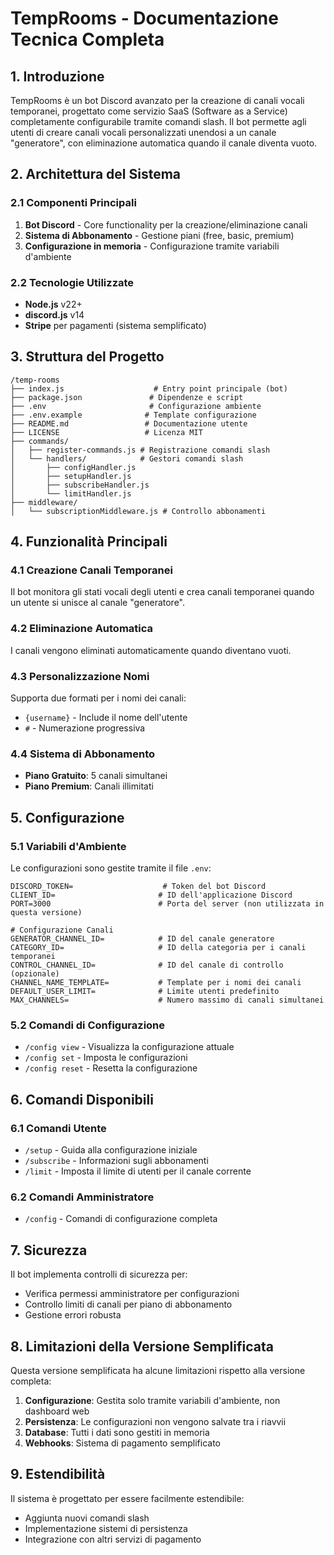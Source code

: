 # TempRooms - Documentazione Tecnica Completa

## 1. Introduzione

TempRooms è un bot Discord avanzato per la creazione di canali vocali temporanei, progettato come servizio SaaS (Software as a Service) completamente configurabile tramite comandi slash. Il bot permette agli utenti di creare canali vocali personalizzati unendosi a un canale "generatore", con eliminazione automatica quando il canale diventa vuoto.

## 2. Architettura del Sistema

### 2.1 Componenti Principali

1. **Bot Discord** - Core functionality per la creazione/eliminazione canali
2. **Sistema di Abbonamento** - Gestione piani (free, basic, premium)
3. **Configurazione in memoria** - Configurazione tramite variabili d'ambiente

### 2.2 Tecnologie Utilizzate

- **Node.js** v22+
- **discord.js** v14
- **Stripe** per pagamenti (sistema semplificato)

## 3. Struttura del Progetto

```
/temp-rooms
├── index.js                    # Entry point principale (bot)
├── package.json               # Dipendenze e script
├── .env                       # Configurazione ambiente
├── .env.example              # Template configurazione
├── README.md                 # Documentazione utente
├── LICENSE                   # Licenza MIT
├── commands/
│   ├── register-commands.js # Registrazione comandi slash
│   └── handlers/            # Gestori comandi slash
│       ├── configHandler.js
│       ├── setupHandler.js
│       ├── subscribeHandler.js
│       └── limitHandler.js
├── middleware/
│   └── subscriptionMiddleware.js # Controllo abbonamenti
```

## 4. Funzionalità Principali

### 4.1 Creazione Canali Temporanei

Il bot monitora gli stati vocali degli utenti e crea canali temporanei quando un utente si unisce al canale "generatore".

### 4.2 Eliminazione Automatica

I canali vengono eliminati automaticamente quando diventano vuoti.

### 4.3 Personalizzazione Nomi

Supporta due formati per i nomi dei canali:
- `{username}` - Include il nome dell'utente
- `#` - Numerazione progressiva

### 4.4 Sistema di Abbonamento

- **Piano Gratuito**: 5 canali simultanei
- **Piano Premium**: Canali illimitati

## 5. Configurazione

### 5.1 Variabili d'Ambiente

Le configurazioni sono gestite tramite il file `.env`:

```
DISCORD_TOKEN=                    # Token del bot Discord
CLIENT_ID=                       # ID dell'applicazione Discord
PORT=3000                        # Porta del server (non utilizzata in questa versione)

# Configurazione Canali
GENERATOR_CHANNEL_ID=            # ID del canale generatore
CATEGORY_ID=                     # ID della categoria per i canali temporanei
CONTROL_CHANNEL_ID=              # ID del canale di controllo (opzionale)
CHANNEL_NAME_TEMPLATE=           # Template per i nomi dei canali
DEFAULT_USER_LIMIT=              # Limite utenti predefinito
MAX_CHANNELS=                    # Numero massimo di canali simultanei
```

### 5.2 Comandi di Configurazione

- `/config view` - Visualizza la configurazione attuale
- `/config set` - Imposta le configurazioni
- `/config reset` - Resetta la configurazione

## 6. Comandi Disponibili

### 6.1 Comandi Utente

- `/setup` - Guida alla configurazione iniziale
- `/subscribe` - Informazioni sugli abbonamenti
- `/limit` - Imposta il limite di utenti per il canale corrente

### 6.2 Comandi Amministratore

- `/config` - Comandi di configurazione completa

## 7. Sicurezza

Il bot implementa controlli di sicurezza per:
- Verifica permessi amministratore per configurazioni
- Controllo limiti di canali per piano di abbonamento
- Gestione errori robusta

## 8. Limitazioni della Versione Semplificata

Questa versione semplificata ha alcune limitazioni rispetto alla versione completa:

1. **Configurazione**: Gestita solo tramite variabili d'ambiente, non dashboard web
2. **Persistenza**: Le configurazioni non vengono salvate tra i riavvii
3. **Database**: Tutti i dati sono gestiti in memoria
4. **Webhooks**: Sistema di pagamento semplificato

## 9. Estendibilità

Il sistema è progettato per essere facilmente estendibile:
- Aggiunta nuovi comandi slash
- Implementazione sistemi di persistenza
- Integrazione con altri servizi di pagamento
